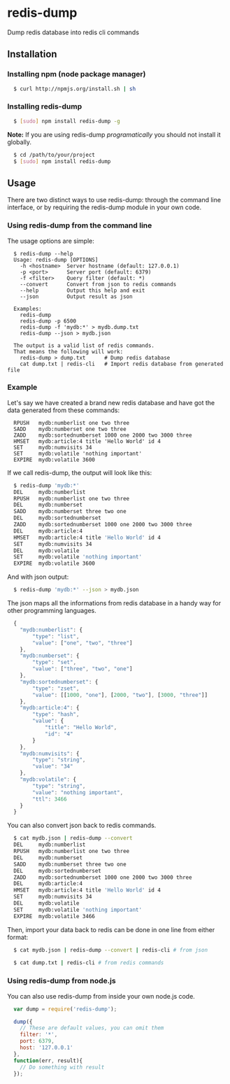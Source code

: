 # redis-dump

Dump redis database into redis cli commands

## Installation

### Installing npm (node package manager)
``` bash
  $ curl http://npmjs.org/install.sh | sh
```

### Installing redis-dump
``` bash
  $ [sudo] npm install redis-dump -g
```

**Note:** If you are using redis-dump _programatically_ you should not install it globally. 

``` bash
  $ cd /path/to/your/project
  $ [sudo] npm install redis-dump
```

## Usage
There are two distinct ways to use redis-dump: through the command line interface, or by requiring the redis-dump module in your own code.

### Using redis-dump from the command line
The usage options are simple:

```
  $ redis-dump --help
  Usage: redis-dump [OPTIONS]
    -h <hostname>  Server hostname (default: 127.0.0.1)
    -p <port>      Server port (default: 6379)
    -f <filter>    Query filter (default: *)
    --convert      Convert from json to redis commands
    --help         Output this help and exit
    --json         Output result as json

  Examples:
    redis-dump
    redis-dump -p 6500
    redis-dump -f 'mydb:*' > mydb.dump.txt
    redis-dump --json > mydb.json

  The output is a valid list of redis commands.
  That means the following will work:
    redis-dump > dump.txt      # Dump redis database
    cat dump.txt | redis-cli   # Import redis database from generated file
```

### Example
Let's say we have created a brand new redis database and have got the data generated from these commands:

```
  RPUSH   mydb:numberlist one two three
  SADD    mydb:numberset one two three
  ZADD    mydb:sortednumberset 1000 one 2000 two 3000 three
  HMSET   mydb:article:4 title 'Hello World' id 4
  SET     mydb:numvisits 34
  SET     mydb:volatile 'nothing important'
  EXPIRE  mydb:volatile 3600
```

If we call redis-dump, the output will look like this:

``` bash
  $ redis-dump 'mydb:*'
  DEL     mydb:numberlist
  RPUSH   mydb:numberlist one two three
  DEL     mydb:numberset
  SADD    mydb:numberset three two one
  DEL     mydb:sortednumberset
  ZADD    mydb:sortednumberset 1000 one 2000 two 3000 three
  DEL     mydb:article:4
  HMSET   mydb:article:4 title 'Hello World' id 4
  SET     mydb:numvisits 34
  DEL     mydb:volatile
  SET     mydb:volatile 'nothing important'
  EXPIRE  mydb:volatile 3600
```

And with json output:

``` bash
  $ redis-dump 'mydb:*' --json > mydb.json
```

The json maps all the informations from redis database in a handy way for other programming languages.

``` js
  {
    "mydb:numberlist": {
        "type": "list",
        "value": ["one", "two", "three"]
    },
    "mydb:numberset": {
        "type": "set",
        "value": ["three", "two", "one"]
    },
    "mydb:sortednumberset": {
        "type": "zset",
        "value": [[1000, "one"], [2000, "two"], [3000, "three"]]
    },
    "mydb:article:4": {
        "type": "hash",
        "value": {
            "title": "Hello World",
            "id": "4"
        }
    },
    "mydb:numvisits": {
        "type": "string",
        "value": "34"
    },
    "mydb:volatile": {
        "type": "string",
        "value": "nothing important",
        "ttl": 3466
    }
  }
```

You can also convert json back to redis commands.

``` bash
  $ cat mydb.json | redis-dump --convert
  DEL     mydb:numberlist
  RPUSH   mydb:numberlist one two three
  DEL     mydb:numberset
  SADD    mydb:numberset three two one
  DEL     mydb:sortednumberset
  ZADD    mydb:sortednumberset 1000 one 2000 two 3000 three
  DEL     mydb:article:4
  HMSET   mydb:article:4 title 'Hello World' id 4
  SET     mydb:numvisits 34
  DEL     mydb:volatile
  SET     mydb:volatile 'nothing important'
  EXPIRE  mydb:volatile 3466
```

Then, import your data back to redis can be done in one line from either format:

``` bash
  $ cat mydb.json | redis-dump --convert | redis-cli # from json
  
  $ cat dump.txt | redis-cli # from redis commands
```

### Using redis-dump from node.js
You can also use redis-dump from inside your own node.js code.

``` js
  var dump = require('redis-dump');

  dump({
    // These are default values, you can omit them
    filter: '*',
    port: 6379,
    host: '127.0.0.1'
  },
  function(err, result){
    // Do something with result
  });

```